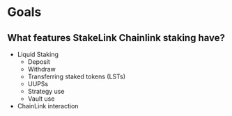 # Goals

## What features StakeLink Chainlink staking have?
- Liquid Staking
  - Deposit   
  - Withdraw
  - Transferring staked tokens (LSTs)
  - UUPSs
  - Strategy use
  - Vault use
- ChainLink interaction